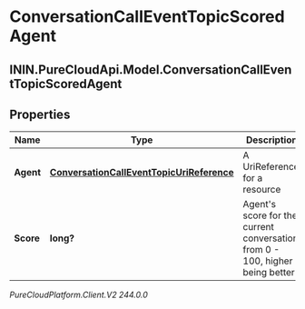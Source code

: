 # ConversationCallEventTopicScoredAgent

## ININ.PureCloudApi.Model.ConversationCallEventTopicScoredAgent

## Properties

|Name | Type | Description | Notes|
|------------ | ------------- | ------------- | -------------|
| **Agent** | [**ConversationCallEventTopicUriReference**](ConversationCallEventTopicUriReference) | A UriReference for a resource | [optional] |
| **Score** | **long?** | Agent&#39;s score for the current conversation, from 0 - 100, higher being better | [optional] |



_PureCloudPlatform.Client.V2 244.0.0_
